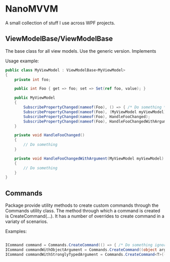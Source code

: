 # NanoMVVM

A small collection of stuff I use across WPF projects.

## ViewModelBase/ViewModelBase<T>

The base class for all view models.
Use the generic version.
Implements 

Usage example:

```c#
public class MyViewModel : ViewModelBase<MyViewModel>
{
	private int foo;

	public int Foo { get => foo; set => Set(ref foo, value); }

	public MyViewModel
	{
		SubscribePropertyChanged(nameof(Foo), () => { /* Do something */ });
		SubscribePropertyChanged(nameof(Foo), (MyViewModel myViewModel) => { /* Do something */});
		SubscribePropertyChanged(nameof(Foo), HandleFooChanged);
		SubscribePropertyChanged(nameof(Foo), HandleFooChangedWithArgument);
	}

	private void HandleFooChanged()
	{
		// Do something
	}

	private void HandleFooChangedWithArgument(MyViewModel myViewModel)
	{
		// Do something
	}
}
```

## Commands

Package provide utility methods to create custom commands through the Commands utility class.
The method through which a command is created is CreateCommand(...).
It has a number of overrides to create command in a variaty of scenarios.

Examples:
```c#

ICommand command = Commands.CreateCommand(() => { /* Do something ignoring the argument */});
ICommand commandWithObjectArgument = Commands.CreateCommand((object arg) => { /* Do something */});
ICommand commandWithStronglyTypedArgument = Commands.CreateCommand<T>((T arg) => { /* Do something */});

```